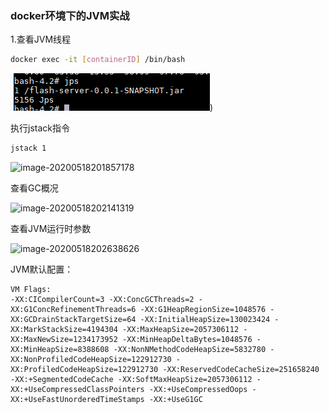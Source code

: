 ### docker环境下的JVM实战

1.查看JVM线程

```bash
docker exec -it [containerID] /bin/bash
```

![image-20200518201102486](https://github.com/rainluacgq/java/blob/master/java内存/pic/image-20200518201102486.png))

执行jstack指令

```bash
jstack 1
```

![image-20200518201857178](C:\Users\caiguoqing\AppData\Roaming\Typora\typora-user-images\image-20200518201857178.png)

查看GC概况

![image-20200518202141319](C:\Users\caiguoqing\AppData\Roaming\Typora\typora-user-images\image-20200518202141319.png)

查看JVM运行时参数

![image-20200518202638626](C:\Users\caiguoqing\AppData\Roaming\Typora\typora-user-images\image-20200518202638626.png)

JVM默认配置：

```
VM Flags:
-XX:CICompilerCount=3 -XX:ConcGCThreads=2 -XX:G1ConcRefinementThreads=6 -XX:G1HeapRegionSize=1048576 -XX:GCDrainStackTargetSize=64 -XX:InitialHeapSize=130023424 -XX:MarkStackSize=4194304 -XX:MaxHeapSize=2057306112 -XX:MaxNewSize=1234173952 -XX:MinHeapDeltaBytes=1048576 -XX:MinHeapSize=8388608 -XX:NonNMethodCodeHeapSize=5832780 -XX:NonProfiledCodeHeapSize=122912730 -XX:ProfiledCodeHeapSize=122912730 -XX:ReservedCodeCacheSize=251658240 -XX:+SegmentedCodeCache -XX:SoftMaxHeapSize=2057306112 -XX:+UseCompressedClassPointers -XX:+UseCompressedOops -XX:+UseFastUnorderedTimeStamps -XX:+UseG1GC
```

